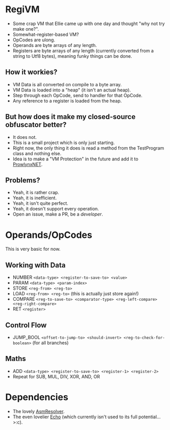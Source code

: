 # RegiVM
- Some crap VM that Ellie came up with one day and thought "why not try make one?".
- Somewhat-register-based VM?
- OpCodes are ulong.
- Operands are byte arrays of any length.
- Registers are byte arrays of any length (currently converted from a string to Utf8 bytes), meaning funky things can be done.

## How it workies?
- VM Data is all converted on compile to a byte array.
- VM Data is loaded into a "heap" (it isn't an actual heap). 
- Step through each OpCode, send to handler for that OpCode.
- Any reference to a register is loaded from the heap. 

## But how does it make my closed-source obfuscator better?
- It does not.
- This is a small project which is only just starting. 
- Right now, the only thing it does is read a method from the TestProgram class and nothing else. 
- Idea is to make a "VM Protection" in the future and add it to [ProwlynxNET](https://github.com/prowlynx/ProwlynxNET).

## Problems?
- Yeah, it is rather crap.
- Yeah, it is inefficient.
- Yeah, it isn't quite perfect.
- Yeah, it doesn't support every operation.
- Open an issue, make a PR, be a *developer*.

# Operands/OpCodes
This is very basic for now.

## Working with Data
- NUMBER `<data-type> <register-to-save-to> <value>`
- PARAM `<data-type> <param-index>`
- STORE `<reg-from> <reg-to>`
- LOAD `<reg-from> <reg-to>` (this is actually just store again!)
- COMPARE `<reg-to-save-to> <comparator-type> <reg-left-compare> <reg-right-compare>`
- RET `<register>`

## Control Flow
- JUMP_BOOL `<offset-to-jump-to> <should-invert> <reg-to-check-for-boolean>` (for all branches)

## Maths
- ADD `<data-type> <register-to-save-to> <register-1> <register-2>`
- Repeat for SUB, MUL, DIV, XOR, AND, OR

# Dependencies
- The lovely [AsmResolver](https://github.com/Washi1337/AsmResolver).
- The even lovelier [Echo](https://github.com/Washi1337/Echo) (which currently isn't used to its full potential... >:c).

